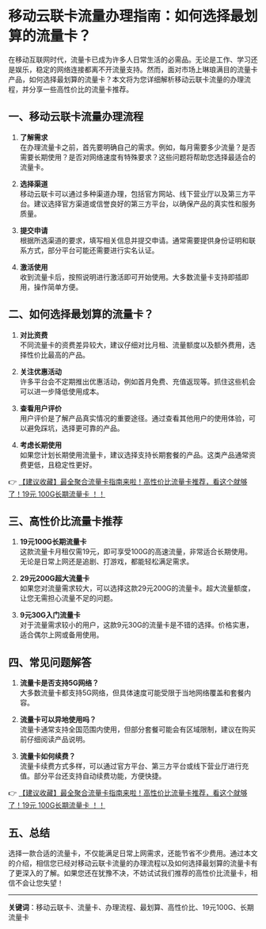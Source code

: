 # 移动云联卡流量办理指南：如何选择最划算的流量卡？

在移动互联网时代，流量卡已成为许多人日常生活的必需品。无论是工作、学习还是娱乐，稳定的网络连接都离不开流量支持。然而，面对市场上琳琅满目的流量卡产品，如何选择最划算的流量卡？本文将为您详细解析移动云联卡流量的办理流程，并分享一些高性价比的流量卡推荐。

## 一、移动云联卡流量办理流程

1. **了解需求**  
   在办理流量卡之前，首先要明确自己的需求。例如，每月需要多少流量？是否需要长期使用？是否对网络速度有特殊要求？这些问题将帮助您选择最适合的流量卡。

2. **选择渠道**  
   移动云联卡可以通过多种渠道办理，包括官方网站、线下营业厅以及第三方平台。建议选择官方渠道或信誉良好的第三方平台，以确保产品的真实性和服务质量。

3. **提交申请**  
   根据所选渠道的要求，填写相关信息并提交申请。通常需要提供身份证明和联系方式，部分平台可能还需要进行实名认证。

4. **激活使用**  
   收到流量卡后，按照说明进行激活即可开始使用。大多数流量卡支持即插即用，操作简单方便。

## 二、如何选择最划算的流量卡？

1. **对比资费**  
   不同流量卡的资费差异较大，建议仔细对比月租、流量额度以及额外费用，选择性价比最高的产品。

2. **关注优惠活动**  
   许多平台会不定期推出优惠活动，例如首月免费、充值返现等。抓住这些机会可以进一步降低使用成本。

3. **查看用户评价**  
   用户评价是了解产品真实情况的重要途径。通过查看其他用户的使用体验，可以避免踩坑，选择更可靠的产品。

4. **考虑长期使用**  
   如果您计划长期使用流量卡，建议选择支持长期套餐的产品。这类产品通常资费更低，且稳定性更好。

👉 [【建议收藏】最全聚合流量卡指南来啦！高性价比流量卡推荐，看这个就够了！19元 100G长期流量卡 ！！](https://bit.ly/Liuliangka)

## 三、高性价比流量卡推荐

1. **19元100G长期流量卡**  
   这款流量卡月租仅需19元，即可享受100G的高速流量，非常适合长期使用。无论是日常上网还是追剧、打游戏，都能轻松满足需求。

2. **29元200G超大流量卡**  
   如果您对流量需求较大，可以选择这款29元200G的流量卡。超大流量额度，让您无需担心流量不足的问题。

3. **9元30G入门流量卡**  
   对于流量需求较小的用户，这款9元30G的流量卡是不错的选择。价格实惠，适合偶尔上网或备用使用。

## 四、常见问题解答

1. **流量卡是否支持5G网络？**  
   大多数流量卡都支持5G网络，但具体速度可能受限于当地网络覆盖和套餐内容。

2. **流量卡可以异地使用吗？**  
   流量卡通常支持全国范围内使用，但部分套餐可能会有区域限制，建议在购买前仔细阅读产品说明。

3. **流量卡如何续费？**  
   流量卡续费方式多样，可以通过官方平台、第三方平台或线下营业厅进行充值。部分平台还支持自动续费功能，方便快捷。

👉 [【建议收藏】最全聚合流量卡指南来啦！高性价比流量卡推荐，看这个就够了！19元 100G长期流量卡 ！！](https://bit.ly/Liuliangka)

## 五、总结

选择一款合适的流量卡，不仅能满足日常上网需求，还能节省不少费用。通过本文的介绍，相信您已经对移动云联卡流量的办理流程以及如何选择最划算的流量卡有了更深入的了解。如果您还在犹豫不决，不妨试试我们推荐的高性价比流量卡，相信不会让您失望！

---  
**关键词**：移动云联卡、流量卡、办理流程、最划算、高性价比、19元100G、长期流量卡